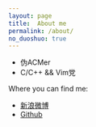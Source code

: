 ```yaml
---
layout: page
title:  About me
permalink: /about/
no_duoshuo: true
---
```


* 伪ACMer
* C/C++ && Vim党



Where you can find me:

* [新浪微博](http://weibo.com/zz811e?wvr=5&wvr=5&lf=reg)
* [Github](https://github.com/yzbyzz)
